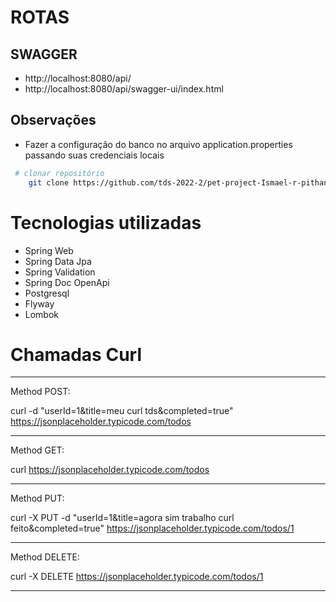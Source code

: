 # ROTAS

## SWAGGER

-   http://localhost:8080/api/
-   http://localhost:8080/api/swagger-ui/index.html
 

## Observações

- Fazer a configuração do banco no arquivo application.properties passando suas credenciais locais


```bash
 # clonar repositório
    git clone https://github.com/tds-2022-2/pet-project-Ismael-r-pithan.git
```

# Tecnologias utilizadas
-   Spring Web
-   Spring Data Jpa
-   Spring Validation
-   Spring Doc OpenApi
-   Postgresql
-   Flyway
-   Lombok


# Chamadas Curl

-------------------------------------------------------------------------------------------------------------------------

Method POST:

curl -d "userId=1&title=meu curl tds&completed=true" https://jsonplaceholder.typicode.com/todos

-------------------------------------------------------------------------------------------------------------------------

Method GET:

curl https://jsonplaceholder.typicode.com/todos

-------------------------------------------------------------------------------------------------------------------------

Method PUT:

curl -X PUT -d "userId=1&title=agora sim trabalho curl feito&completed=true" https://jsonplaceholder.typicode.com/todos/1 

-------------------------------------------------------------------------------------------------------------------------

Method DELETE:

curl -X DELETE https://jsonplaceholder.typicode.com/todos/1

-------------------------------------------------------------------------------------------------------------------------

